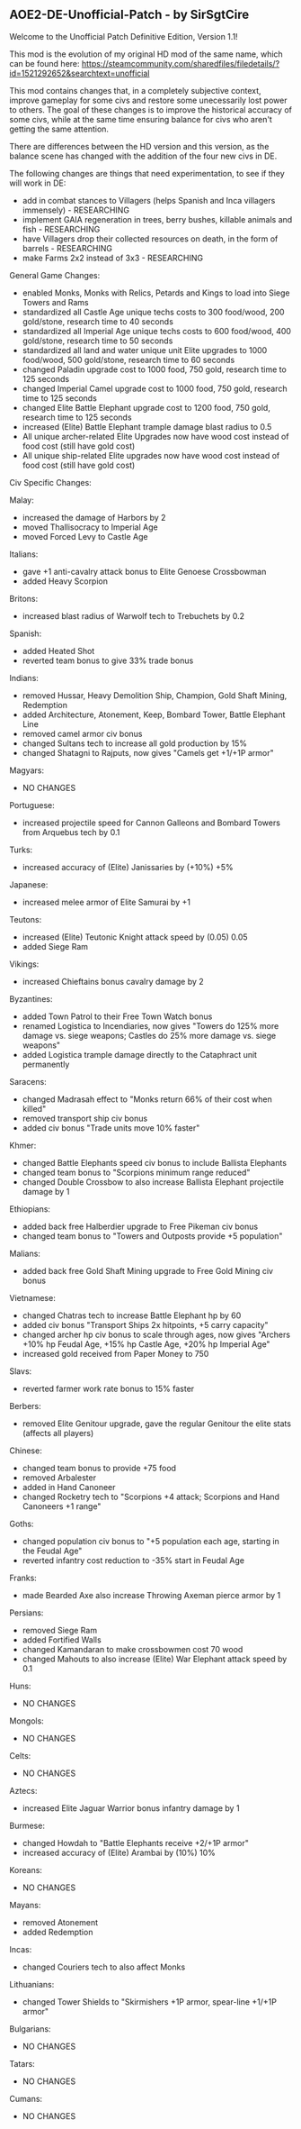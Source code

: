 ## AOE2-DE-Unofficial-Patch - by SirSgtCire
Welcome to the Unofficial Patch Definitive Edition, Version 1.1!

This mod is the evolution of my original HD mod of the same name, which can be found here: 
https://steamcommunity.com/sharedfiles/filedetails/?id=1521292652&searchtext=unofficial

This mod contains changes that, in a completely subjective context, improve gameplay for some civs and restore some 
unecessarily lost power to others. The goal of these changes is to improve the historical accuracy of some civs, 
while at the same time ensuring balance for civs who aren't getting the same attention.

There are differences between the HD version and this version, as the balance scene has changed 
with the addition of the four new civs in DE. 

The following changes are things that need experimentation, to see if they will work in DE:

- add in combat stances to Villagers (helps Spanish and Inca villagers immensely) - RESEARCHING
- implement GAIA regeneration in trees, berry bushes, killable animals and fish - RESEARCHING
- have Villagers drop their collected resources on death, in the form of barrels - RESEARCHING
- make Farms 2x2 instead of 3x3 - RESEARCHING

General Game Changes:

- enabled Monks, Monks with Relics, Petards and Kings to load into Siege Towers and Rams
- standardized all Castle Age unique techs costs to 300 food/wood, 200 gold/stone, research time to 40 seconds
- standardized all Imperial Age unique techs costs to 600 food/wood, 400 gold/stone, research time to 50 seconds
- standardized all land and water unique unit Elite upgrades to 1000 food/wood, 500 gold/stone, research time to 60 seconds
- changed Paladin upgrade cost to 1000 food, 750 gold, research time to 125 seconds
- changed Imperial Camel upgrade cost to 1000 food, 750 gold, research time to 125 seconds
- changed Elite Battle Elephant upgrade cost to 1200 food, 750 gold, research time to 125 seconds
- increased (Elite) Battle Elephant trample damage blast radius to 0.5
- All unique archer-related Elite Upgrades now have wood cost instead of food cost (still have gold cost)
- All unique ship-related Elite upgrades now have wood cost instead of food cost (still have gold cost)

Civ Specific Changes:

Malay:
- increased the damage of Harbors by 2
- moved Thallisocracy to Imperial Age
- moved Forced Levy to Castle Age

Italians:
- gave +1 anti-cavalry attack bonus to Elite Genoese Crossbowman
- added Heavy Scorpion

Britons:
- increased blast radius of Warwolf tech to Trebuchets by 0.2

Spanish:
- added Heated Shot
- reverted team bonus to give 33% trade bonus

Indians:
- removed Hussar, Heavy Demolition Ship, Champion, Gold Shaft Mining, Redemption
- added Architecture, Atonement, Keep, Bombard Tower, Battle Elephant Line
- removed camel armor civ bonus
- changed Sultans tech to increase all gold production by 15%
- changed Shatagni to Rajputs, now gives "Camels get +1/+1P armor"

Magyars:
- NO CHANGES

Portuguese:
- increased projectile speed for Cannon Galleons and Bombard Towers from Arquebus tech by 0.1

Turks:
- increased accuracy of (Elite) Janissaries by (+10%) +5%

Japanese:
- increased melee armor of Elite Samurai by +1

Teutons:
- increased (Elite) Teutonic Knight attack speed by (0.05) 0.05
- added Siege Ram

Vikings:
- increased Chieftains bonus cavalry damage by 2

Byzantines:
- added Town Patrol to their Free Town Watch bonus
- renamed Logistica to Incendiaries, now gives "Towers do 125% more damage vs. siege weapons; Castles do 25% more damage vs. siege weapons"
- added Logistica trample damage directly to the Cataphract unit permanently

Saracens:
- changed Madrasah effect to "Monks return 66% of their cost when killed"
- removed transport ship civ bonus
- added civ bonus "Trade units move 10% faster"

Khmer:
- changed Battle Elephants speed civ bonus to include Ballista Elephants
- changed team bonus to "Scorpions minimum range reduced"
- changed Double Crossbow to also increase Ballista Elephant projectile damage by 1

Ethiopians:
- added back free Halberdier upgrade to Free Pikeman civ bonus
- changed team bonus to "Towers and Outposts provide +5 population"

Malians:
- added back free Gold Shaft Mining upgrade to Free Gold Mining civ bonus

Vietnamese:
- changed Chatras tech to increase Battle Elephant hp by 60
- added civ bonus "Transport Ships 2x hitpoints, +5 carry capacity"
- changed archer hp civ bonus to scale through ages, now gives "Archers +10% hp Feudal Age, +15% hp Castle Age, +20% hp Imperial Age"
- increased gold received from Paper Money to 750

Slavs:
- reverted farmer work rate bonus to 15% faster

Berbers:
- removed Elite Genitour upgrade, gave the regular Genitour the elite stats (affects all players)

Chinese:
- changed team bonus to provide +75 food
- removed Arbalester
- added in Hand Canoneer
- changed Rocketry tech to "Scorpions +4 attack; Scorpions and Hand Canoneers +1 range"

Goths: 
- changed population civ bonus to "+5 population each age, starting in the Feudal Age"
- reverted infantry cost reduction to -35% start in Feudal Age

Franks:
- made Bearded Axe also increase Throwing Axeman pierce armor by 1

Persians:
- removed Siege Ram
- added Fortified Walls
- changed Kamandaran to make crossbowmen cost 70 wood
- changed Mahouts to also increase (Elite) War Elephant attack speed by 0.1

Huns:
- NO CHANGES

Mongols:
- NO CHANGES

Celts:
- NO CHANGES

Aztecs:
- increased Elite Jaguar Warrior bonus infantry damage by 1

Burmese:
- changed Howdah to "Battle Elephants receive +2/+1P armor"
- increased accuracy of (Elite) Arambai by (10%) 10%

Koreans:
- NO CHANGES

Mayans:
- removed Atonement
- added Redemption

Incas:
- changed Couriers tech to also affect Monks

Lithuanians:
- changed Tower Shields to "Skirmishers +1P armor, spear-line +1/+1P armor"

Bulgarians:
- NO CHANGES

Tatars:
- NO CHANGES

Cumans:
- NO CHANGES